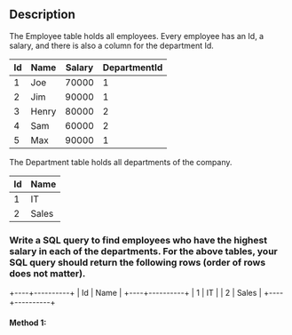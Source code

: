 ## Description

The Employee table holds all employees. Every employee has an Id, a salary, and there is also a column for the department Id.

| Id  | Name  | Salary | DepartmentId |
| --- | ----- | ------ | ------------ |
| 1   | Joe   | 70000  | 1            |
| 2   | Jim   | 90000  | 1            |
| 3   | Henry | 80000  | 2            |
| 4   | Sam   | 60000  | 2            |
| 5   | Max   | 90000  | 1            |

The Department table holds all departments of the company.

| Id  | Name  |
| --- | ----- |
| 1   | IT    |
| 2   | Sales |

### Write a SQL query to find employees who have the highest salary in each of the departments. For the above tables, your SQL query should return the following rows (order of rows does not matter).

+----+----------+
| Id | Name |
+----+----------+
| 1 | IT |
| 2 | Sales |
+----+----------+

#### Method 1:

```sql

```
